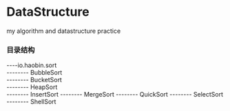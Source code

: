 # DataStructure
my algorithm and datastructure  practice



### 目录结构
----io.haobin.sort  
--------    BubbleSort  
--------    BucketSort  
--------    HeapSort            
--------    InsertSort
--------    MergeSort
--------    QuickSort
--------    SelectSort
--------    ShellSort
